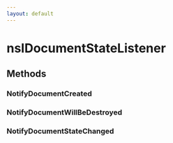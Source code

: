 ```yaml
---
layout: default
---
```


# nsIDocumentStateListener #

## Methods ##

### NotifyDocumentCreated ###

### NotifyDocumentWillBeDestroyed ###

### NotifyDocumentStateChanged ###
